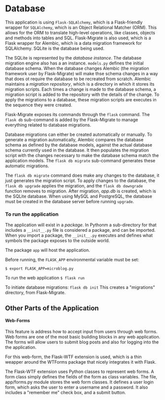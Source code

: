 # Database

This application is using `Flask-SQLAlchemy`, which is a Flask-friendly wrapper for `SQLAlchemy`, which is an Object Relational Matcher (ORM).
This allows for the ORM to translate high-level operations, like classes, objects and methods into tables and SQL.
Flask-Migrate is also used, which is a Flask wrapper for Alembic, which is a data migration framework for SQLAlchemy.
SQLite is the database being used.

The SQLite is represented by the _database instance_. The database migration engine also has a an instance.
`models.py` defines the initial database schema. When the database changes
Alembic (the migration framework user by Flask-Migrate) will make thse schema changes
in a way that does ot require the database to be recreated from scratch.
Alembic maintains a _migration repository_, which is a directory in which it stores its migration scripts.
Each times a change is made to the database schema, a migration script 
is added to the repository with the details of the change. To apply the migrations to a database, 
these migration scripts are executes in the sequence they were created.

Flask-Migrate exposes its commands through the `flask` command.
The `flask db` sub-command is added by the Flask-Migrate to manage everything
related to database migrations.

Database migrations can either be created automatically or manually.
To generate a migration automatically, Alembic compares the database schema
as defined by the database models, against the actual database schema currently used in the database.
It then populates the migration script with the changes necessary to make the database schema match the
application models. The `flask db migrate` sub-command generates these automatic migrations.

The `flask db migrate` command does make any changes to the database, it just
generates the migration script. To apply changes to the database, the `flask db upgrade` applies
the migration, and the `flask db downgrade` function removes to migration. After migration,
_app.db_ is created, which is the SQLite database. When using MySQL and PostgreSQL, the database must
be created in the database server before running `upgrade`.



### To run the application
The application will exist in a _package_. In Pythonm a sub-directory for that includes a `__init__.py` file is considered a package, and can be imported.
When you import a package, the `__init__.py` executes and defines what symbols the package exposes to the outside world.

The package `app` will host the application.

Before running, the `FLASK_APP` environmental  variable must be set:

```$ export FLASK_APP=microblog.py```

To run the web application ```$ flask run```

To initiate database migrations: ```flask db init```
This creates a "migrations" directory, from Flask-Migrate.

## Other Parts of the Application

#### Web-Forms

This feature is address how to accept input from users through web forms. Web forms are one of the most basic building blocks in any web application.
The forms will allow users to submit blog posts and also for logging into the the application.

For this web-form, the Flask-WTF extension is used, which is a thin weapper around the WTForms package that nicely integrates it with Flask.

The Flask-WTF  extension uses Python classes to represent web forms. A form class simply defines the fields of the form as class variables.
The file, app/forms.py module stores the web form classes. It defines a user login form, which asks the user to enter a username and a password.
It also includes a "remember me" check box, and a submit button.
